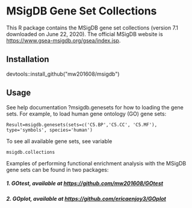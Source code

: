 # MSigDB Gene Set Collections

This R package contains the MSigDB gene set collections (version 7.1 downloaded on June 22, 2020). The official MSigDB website is https://www.gsea-msigdb.org/gsea/index.jsp.

## Installation
devtools::install_github("mw201608/msigdb")

## Usage
See help documentation ?msigdb.genesets for how to loading the gene sets. For example, to load human gene ontology (GO) gene sets:
```
Result=msigdb.genesets(sets=c('C5.BP','C5.CC', 'C5.MF'), type='symbols', species='human')
```
To see all available gene sets, see variable
```
msigdb.collections
```
Examples of performing functional enrichment analysis with the MSigDB gene sets can be found in two packages:

##### 1. GOtest, available at https://github.com/mw201608/GOtest

##### 2. GOplot, available at https://github.com/ericaenjoy3/GOplot
